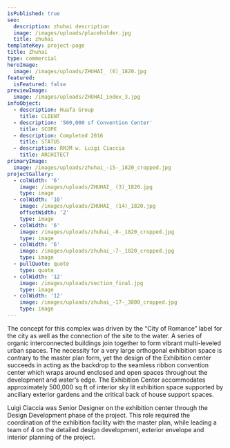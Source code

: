 ```yaml
---
isPublished: true
seo:
  description: zhuhai description
  image: /images/uploads/placeholder.jpg
  title: zhuhai
templateKey: project-page
title: Zhuhai
type: commercial
heroImage:
  image: /images/uploads/ZHUHAI_ (6)_1820.jpg
featured:
  isFeatured: false
previewImage:
  image: /images/uploads/ZHUHAI_index_3.jpg
infoObject:
  - description: Huafa Group
    title: CLIENT
  - description: '500,000 sf Convention Center'
    title: SCOPE
  - description: Completed 2016
    title: STATUS
  - description: RMJM w. Luigi Ciaccia
    title: ARCHITECT
primaryImage:
  image: /images/uploads/zhuhai_-15-_1820_cropped.jpg
projectGallery:
  - colWidth: '6'
    image: /images/uploads/ZHUHAI_ (3)_1820.jpg
    type: image
  - colWidth: '10'
    image: /images/uploads/ZHUHAI_ (14)_1820.jpg
    offsetWidth: '2'
    type: image
  - colWidth: '6'
    image: /images/uploads/zhuhai_-8-_1820_cropped.jpg
    type: image
  - colWidth: '6'
    image: /images/uploads/zhuhai_-7-_1820_cropped.jpg
    type: image
  - pullQuote: quote
    type: quote
  - colWidth: '12'
    image: /images/uploads/section_final.jpg
    type: image
  - colWidth: '12'
    image: /images/uploads/zhuhai_-17-_3800_cropped.jpg
    type: image
---
```

The concept for this complex was driven by the “City of Romance” label for the city as well as the connection of the site to the water. A series of organic interconnected buildings join together to form vibrant multi-leveled urban spaces. The necessity for a very large orthogonal exhibition space is contrary to the master plan form, yet the design of the Exhibition center succeeds in acting as the backdrop to the seamless ribbon convention center which wraps around enclosed and open spaces throughout the development and water’s edge. The Exhibition Center accommodates approximately 500,000 sq ft of interior sky lit exhibition space supported by ancillary exterior gardens and the critical back of house support spaces.

Luigi Ciaccia was Senior Designer on the exhibition center through the Design Development phase of the project. This role required the coordination of the exhibition facility with the master plan, while leading a team of 4 on the detailed design development, exterior envelope and interior planning of the project.
